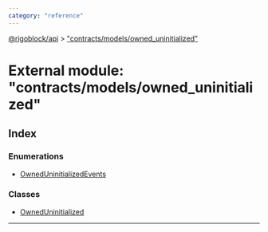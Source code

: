 ```yaml
---
category: "reference"
---
```



[@rigoblock/api](../README.md) > ["contracts/models/owned_uninitialized"](../modules/_contracts_models_owned_uninitialized_.md)

# External module: "contracts/models/owned_uninitialized"

## Index

### Enumerations

* [OwnedUninitializedEvents](../enums/_contracts_models_owned_uninitialized_.owneduninitializedevents.md)

### Classes

* [OwnedUninitialized](../classes/_contracts_models_owned_uninitialized_.owneduninitialized.md)

---

